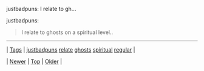 <!--
title: justbadpuns
date: 2020-06-28T15:27:00.129Z
tags: justbadpuns, relate, ghosts, spiritual, regular
-->


justbadpuns: I relate to gh...

<p>justbadpuns:</p>

<blockquote><p>I relate to ghosts on a spiritual level..</p></blockquote>

<!--BOTTOM-POST-NAVIGATION-->
---

| [Tags](tags.md) | [justbadpuns](tag-justbadpuns.md) [relate](tag-relate.md) [ghosts](tag-ghosts.md) [spiritual](tag-spiritual.md) [regular](tag-regular.md) |

| [Newer](150258944456.md) | [Top](index.md) | [Older](150303051682.md) |